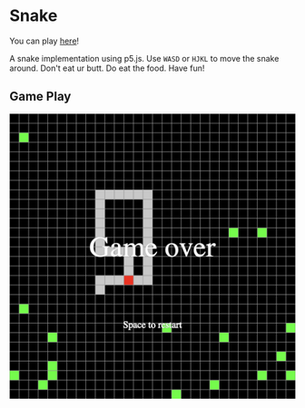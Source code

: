 Snake
====================

You can play [here](https://ajone239.github.io/p5_snake/)!

A snake implementation using p5.js.
Use `WASD` or `HJKL` to move the snake around.
Don't eat ur butt.
Do eat the food.
Have fun!

Game Play
--------------------
![whoops?!](/gameplay.png)

